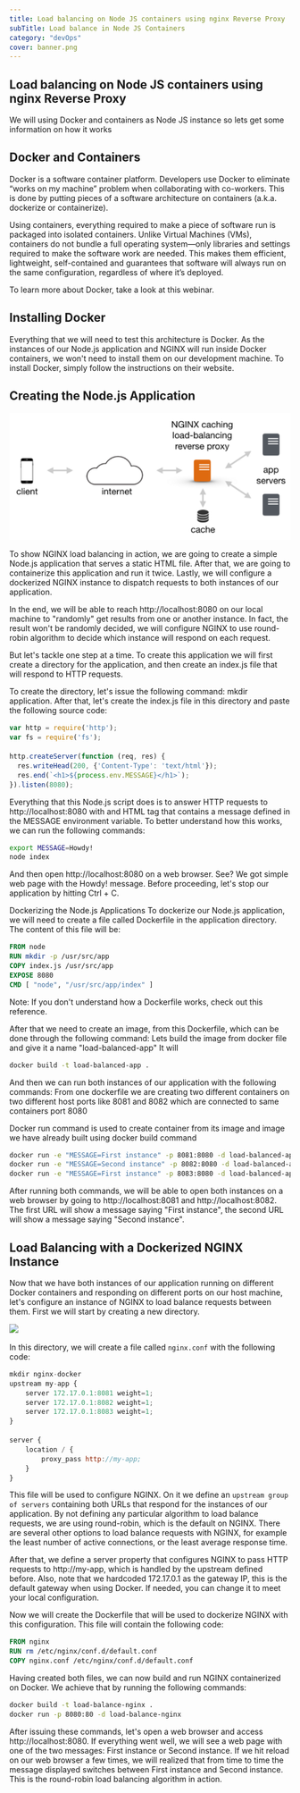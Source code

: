 ```yaml
---
title: Load balancing on Node JS containers using nginx Reverse Proxy 
subTitle: Load balance in Node JS Containers
category: "devOps"
cover: banner.png
---
```

## Load balancing on Node JS containers using nginx Reverse Proxy 

We will using Docker and containers as Node JS instance so lets get some information
on how it works

Docker and Containers
---------------------

Docker is a software container platform. Developers use Docker to eliminate “works on my machine” problem when collaborating with co-workers. This is done by putting pieces of a software architecture on containers (a.k.a. dockerize or containerize).

Using containers, everything required to make a piece of software run is packaged into isolated containers. Unlike Virtual Machines (VMs), containers do not bundle a full operating system—only libraries and settings required to make the software work are needed. This makes them efficient, lightweight, self-contained and guarantees that software will always run on the same configuration, regardless of where it’s deployed.

To learn more about Docker, take a look at this webinar.

Installing Docker
-----------------
Everything that we will need to test this architecture is Docker. As the instances of our Node.js application and NGINX will run inside Docker containers, we won't need to install them on our development machine. To install Docker, simply follow the instructions on their website.

Creating the Node.js Application
--------------------------------

![](banner.png)

To show NGINX load balancing in action, we are going to create a simple Node.js application that serves a static HTML file. After that, we are going to containerize this application and run it twice. Lastly, we will configure a dockerized NGINX instance to dispatch requests to both instances of our application.

In the end, we will be able to reach http://localhost:8080 on our local machine to "randomly" get results from one or another instance. In fact, the result won't be randomly decided, we will configure NGINX to use round-robin algorithm to decide which instance will respond on each request.

But let's tackle one step at a time. To create this application we will first create a directory for the application, and then create an index.js file that will respond to HTTP requests.

To create the directory, let's issue the following command: mkdir application. After that, let's create the index.js file in this directory and paste the following source code:
```javascript
var http = require('http');
var fs = require('fs');

http.createServer(function (req, res) {
  res.writeHead(200, {'Content-Type': 'text/html'});
  res.end(`<h1>${process.env.MESSAGE}</h1>`);
}).listen(8080);
```

Everything that this Node.js script does is to answer HTTP requests to http://localhost:8080 with and HTML tag that contains a message defined in the MESSAGE environment variable. To better understand how this works, we can run the following commands:
```bash
export MESSAGE=Howdy!
node index
```
And then open http://localhost:8080 on a web browser. See? We got simple web page with the Howdy! message. Before proceeding, let's stop our application by hitting Ctrl + C.

Dockerizing the Node.js Applications
To dockerize our Node.js application, we will need to create a file called Dockerfile in the application directory. The content of this file will be:
```dockerfile
FROM node
RUN mkdir -p /usr/src/app
COPY index.js /usr/src/app
EXPOSE 8080
CMD [ "node", "/usr/src/app/index" ]
```
Note: If you don't understand how a Dockerfile works, check out this reference.

After that we need to create an image, from this Dockerfile, which can be done through the following command:
Lets build the image from docker file and give it a name "load-balanced-app"
It will 
```bash
docker build -t load-balanced-app .
```
And then we can run both instances of our application with the following commands:
From one dockerfile we are creating two different containers on two different host ports like
8081 and 8082 which are connected to same containers port 8080 

Docker run command is used to create container from its image and image we have already built using docker build command

```bash
docker run -e "MESSAGE=First instance" -p 8081:8080 -d load-balanced-app
docker run -e "MESSAGE=Second instance" -p 8082:8080 -d load-balanced-app
docker run -e "MESSAGE=First instance" -p 8083:8080 -d load-balanced-app

```

After running both commands, we will be able to open both instances on a web browser by going to http://localhost:8081 and http://localhost:8082. The first URL will show a message saying "First instance", the second URL will show a message saying "Second instance".

## Load Balancing with a Dockerized NGINX Instance
Now that we have both instances of our application running on different Docker containers and responding on different ports on our host machine, let's configure an instance of NGINX to load balance requests between them. First we will start by creating a new directory.

![](https://miro.medium.com/max/1162/1*diDDMGTnbnfVn1uqnqWf4w.png)

In this directory, we will create a file called ``nginx.conf`` with the following code:
```javascript
mkdir nginx-docker
upstream my-app {
    server 172.17.0.1:8081 weight=1;
    server 172.17.0.1:8082 weight=1;
    server 172.17.0.1:8083 weight=1;
}

server {
    location / {
        proxy_pass http://my-app;
    }
}
```

This file will be used to configure NGINX. On it we define an ``upstream group of servers`` containing both URLs that respond for the instances of our application. By not defining any particular algorithm to load balance requests, we are using round-robin, which is the default on NGINX. There are several other options to load balance requests with NGINX, for example the least number of active connections, or the least average response time.

After that, we define a server property that configures NGINX to pass HTTP requests to http://my-app, which is handled by the upstream defined before. Also, note that we hardcoded 172.17.0.1 as the gateway IP, this is the default gateway when using Docker. If needed, you can change it to meet your local configuration.

Now we will create the Dockerfile that will be used to dockerize NGINX with this configuration. This file will contain the following code:
```dockerfile
FROM nginx
RUN rm /etc/nginx/conf.d/default.conf
COPY nginx.conf /etc/nginx/conf.d/default.conf
```

Having created both files, we can now build and run NGINX containerized on Docker. We achieve that by running the following commands:

```bash
docker build -t load-balance-nginx .
docker run -p 8080:80 -d load-balance-nginx
```

After issuing these commands, let's open a web browser and access http://localhost:8080. If everything went well, we will see a web page with one of the two messages: First instance or Second instance. If we hit reload on our web browser a few times, we will realized that from time to time the message displayed switches between First instance and Second instance. This is the round-robin load balancing algorithm in action.